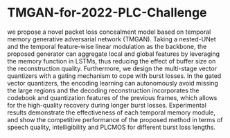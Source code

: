 # TMGAN-for-2022-PLC-Challenge

we propose a novel packet loss concealment model based on temporal memory generative adversarial network (TMGAN). Taking a nested-UNet and the temporal
feature-wise linear modulation as the backbone, the proposed generator can aggregate local and global features by leveraging the memory function in LSTMs, thus reducing the effect
of buffer size on the reconstruction quality. Furthermore, we design the multi-stage vector quantizers with a gating mechanism to cope with burst losses. In the gated vector quantizers,
the encoding learning can autonomously avoid missing the large regions and the decoding reconstruction incorporates the codebook and quantization features of the previous frames, which
allows for the high-quality recovery during longer burst losses. Experimental results demonstrate the effectiveness of each temporal memory module, and show the competitive performance
of the proposed method in terms of speech quality, intelligibility and PLCMOS for different burst loss lengths.

